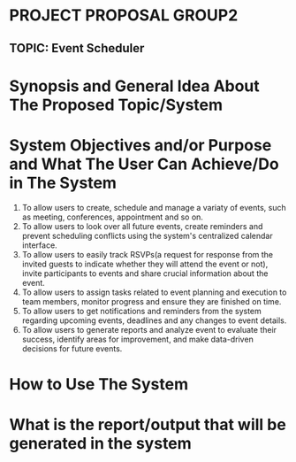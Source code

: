 # PROJECT PROPOSAL GROUP2
## TOPIC: Event Scheduler

# Synopsis and General Idea About The Proposed Topic/System

# System Objectives and/or Purpose and What The User Can Achieve/Do in The System
1. To allow users to create, schedule and manage a variaty of events, such as meeting, conferences, appointment and so on.
2. To allow users to look over all future events, create reminders and prevent scheduling conflicts using the system's centralized calendar interface.
3. To allow users to easily track RSVPs(a request for response from the invited guests to indicate whether they will attend the event or not), invite participants to events and share crucial information about the event.
4. To allow users to assign tasks related to event planning and execution to team members, monitor progress and ensure they are finished on time.
5. To allow users to get notifications and reminders from the system regarding upcoming events, deadlines and any changes to event details.
6. To allow users to generate reports and analyze event to evaluate their success, identify areas for improvement, and make data-driven decisions for future events.

# How to Use The System

# What is the report/output that will be generated in the system
